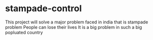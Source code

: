 # stampade-control
This project will solve a major problem faced in india that is stampade problem
People can lose their lives
It is a big problem in such a big popluated country
